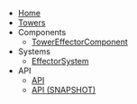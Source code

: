 * [Home](README.md)
* [Towers](towers.md)
* Components
  * [TowerEffectorComponent](tower-effector-component.md)
* Systems
  * [EffectorSystem](effector-system.md)
* API
  * [API](http://jenkins.terasology.io/teraorg/job/Terasology/job/Modules/job/G/job/GooeyDefence/job/master/javadoc/overview-summary.html)
  * [API (SNAPSHOT)](http://jenkins.terasology.io/teraorg/job/Terasology/job/Modules/job/G/job/GooeyDefence/job/develop/javadoc/overview-summary.html)